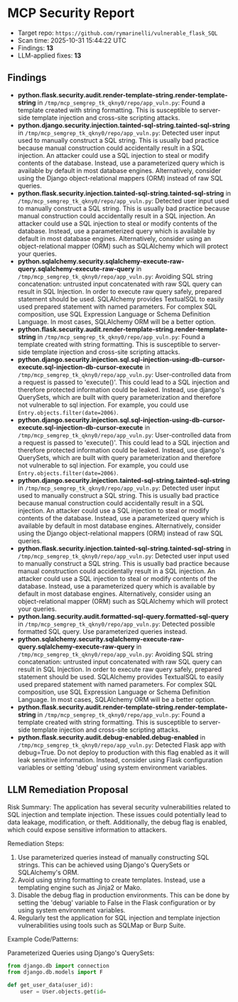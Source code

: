 # MCP Security Report

- Target repo: `https://github.com/rymarinelli/vulnerable_flask_SQL`
- Scan time: 2025-10-31 15:44:22 UTC
- Findings: **13**
- LLM-applied fixes: **13**

## Findings
- **python.flask.security.audit.render-template-string.render-template-string** in `/tmp/mcp_semgrep_tk_qkny0/repo/app_vuln.py`: Found a template created with string formatting. This is susceptible to server-side template injection and cross-site scripting attacks.
- **python.django.security.injection.tainted-sql-string.tainted-sql-string** in `/tmp/mcp_semgrep_tk_qkny0/repo/app_vuln.py`: Detected user input used to manually construct a SQL string. This is usually bad practice because manual construction could accidentally result in a SQL injection. An attacker could use a SQL injection to steal or modify contents of the database. Instead, use a parameterized query which is available by default in most database engines. Alternatively, consider using the Django object-relational mappers (ORM) instead of raw SQL queries.
- **python.flask.security.injection.tainted-sql-string.tainted-sql-string** in `/tmp/mcp_semgrep_tk_qkny0/repo/app_vuln.py`: Detected user input used to manually construct a SQL string. This is usually bad practice because manual construction could accidentally result in a SQL injection. An attacker could use a SQL injection to steal or modify contents of the database. Instead, use a parameterized query which is available by default in most database engines. Alternatively, consider using an object-relational mapper (ORM) such as SQLAlchemy which will protect your queries.
- **python.sqlalchemy.security.sqlalchemy-execute-raw-query.sqlalchemy-execute-raw-query** in `/tmp/mcp_semgrep_tk_qkny0/repo/app_vuln.py`: Avoiding SQL string concatenation: untrusted input concatenated with raw SQL query can result in SQL Injection. In order to execute raw query safely, prepared statement should be used. SQLAlchemy provides TextualSQL to easily used prepared statement with named parameters. For complex SQL composition, use SQL Expression Language or Schema Definition Language. In most cases, SQLAlchemy ORM will be a better option.
- **python.flask.security.audit.render-template-string.render-template-string** in `/tmp/mcp_semgrep_tk_qkny0/repo/app_vuln.py`: Found a template created with string formatting. This is susceptible to server-side template injection and cross-site scripting attacks.
- **python.django.security.injection.sql.sql-injection-using-db-cursor-execute.sql-injection-db-cursor-execute** in `/tmp/mcp_semgrep_tk_qkny0/repo/app_vuln.py`: User-controlled data from a request is passed to 'execute()'. This could lead to a SQL injection and therefore protected information could be leaked. Instead, use django's QuerySets, which are built with query parameterization and therefore not vulnerable to sql injection. For example, you could use `Entry.objects.filter(date=2006)`.
- **python.django.security.injection.sql.sql-injection-using-db-cursor-execute.sql-injection-db-cursor-execute** in `/tmp/mcp_semgrep_tk_qkny0/repo/app_vuln.py`: User-controlled data from a request is passed to 'execute()'. This could lead to a SQL injection and therefore protected information could be leaked. Instead, use django's QuerySets, which are built with query parameterization and therefore not vulnerable to sql injection. For example, you could use `Entry.objects.filter(date=2006)`.
- **python.django.security.injection.tainted-sql-string.tainted-sql-string** in `/tmp/mcp_semgrep_tk_qkny0/repo/app_vuln.py`: Detected user input used to manually construct a SQL string. This is usually bad practice because manual construction could accidentally result in a SQL injection. An attacker could use a SQL injection to steal or modify contents of the database. Instead, use a parameterized query which is available by default in most database engines. Alternatively, consider using the Django object-relational mappers (ORM) instead of raw SQL queries.
- **python.flask.security.injection.tainted-sql-string.tainted-sql-string** in `/tmp/mcp_semgrep_tk_qkny0/repo/app_vuln.py`: Detected user input used to manually construct a SQL string. This is usually bad practice because manual construction could accidentally result in a SQL injection. An attacker could use a SQL injection to steal or modify contents of the database. Instead, use a parameterized query which is available by default in most database engines. Alternatively, consider using an object-relational mapper (ORM) such as SQLAlchemy which will protect your queries.
- **python.lang.security.audit.formatted-sql-query.formatted-sql-query** in `/tmp/mcp_semgrep_tk_qkny0/repo/app_vuln.py`: Detected possible formatted SQL query. Use parameterized queries instead.
- **python.sqlalchemy.security.sqlalchemy-execute-raw-query.sqlalchemy-execute-raw-query** in `/tmp/mcp_semgrep_tk_qkny0/repo/app_vuln.py`: Avoiding SQL string concatenation: untrusted input concatenated with raw SQL query can result in SQL Injection. In order to execute raw query safely, prepared statement should be used. SQLAlchemy provides TextualSQL to easily used prepared statement with named parameters. For complex SQL composition, use SQL Expression Language or Schema Definition Language. In most cases, SQLAlchemy ORM will be a better option.
- **python.flask.security.audit.render-template-string.render-template-string** in `/tmp/mcp_semgrep_tk_qkny0/repo/app_vuln.py`: Found a template created with string formatting. This is susceptible to server-side template injection and cross-site scripting attacks.
- **python.flask.security.audit.debug-enabled.debug-enabled** in `/tmp/mcp_semgrep_tk_qkny0/repo/app_vuln.py`: Detected Flask app with debug=True. Do not deploy to production with this flag enabled as it will leak sensitive information. Instead, consider using Flask configuration variables or setting 'debug' using system environment variables.

## LLM Remediation Proposal

Risk Summary:
The application has several security vulnerabilities related to SQL injection and template injection. These issues could potentially lead to data leakage, modification, or theft. Additionally, the debug flag is enabled, which could expose sensitive information to attackers.

Remediation Steps:
1. Use parameterized queries instead of manually constructing SQL strings. This can be achieved using Django's QuerySets or SQLAlchemy's ORM.
2. Avoid using string formatting to create templates. Instead, use a templating engine such as Jinja2 or Mako.
3. Disable the debug flag in production environments. This can be done by setting the 'debug' variable to False in the Flask configuration or by using system environment variables.
4. Regularly test the application for SQL injection and template injection vulnerabilities using tools such as SQLMap or Burp Suite.

Example Code/Patterns:

Parameterized Queries using Django's QuerySets:
```python
from django.db import connection
from django.db.models import F

def get_user_data(user_id):
    user = User.objects.get(id=